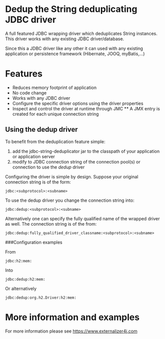 # Dedup the String deduplicating JDBC driver

A full featured JDBC wrapping driver which deduplicates String instances. 
This driver works with any existing JDBC driver/database.

Since this a JDBC driver like any other it can used with any existing application 
or persistence framework (Hibernate, JOOQ, myBatis,...)

# Features

* Reduces memory footprint of application
* No code change
* Works with any JDBC driver
* Configure the specific driver options using the driver properties
* Inspect and control the driver at runtime through JMC
** A JMX entry is created for each unique connection string  

## Using the dedup driver
To benefit from the deduplication feature simple:

1. add the jdbc-string-deduplicator jar to the classpath of your application or application server
2. modify to JDBC connection string of the connection pool(s) or connection to use the _dedup_ driver  


Configuring the driver is simple by design. Suppose your original connection string is of the form:

`jdbc:<subprotocol>:<subname>`

To use the dedup driver you change the connection string into:

`jdbc:dedup:<subprotocol>:<subname>`

Alternatively one can specify the fully qualified name of the wrapped driver as well. The connection string is of the from:

`jdbc:dedup:fully_qualified_driver_classname:<subprotocol>:<subname>`

###Configuration examples

From

`jdbc:h2:mem:`

Into

`jdbc:dedup:h2:mem:`

Or alternatively

`jdbc:dedup:org.h2.Driver:h2:mem:` 

# More information and examples

For more information please see https://www.externalizer4j.com